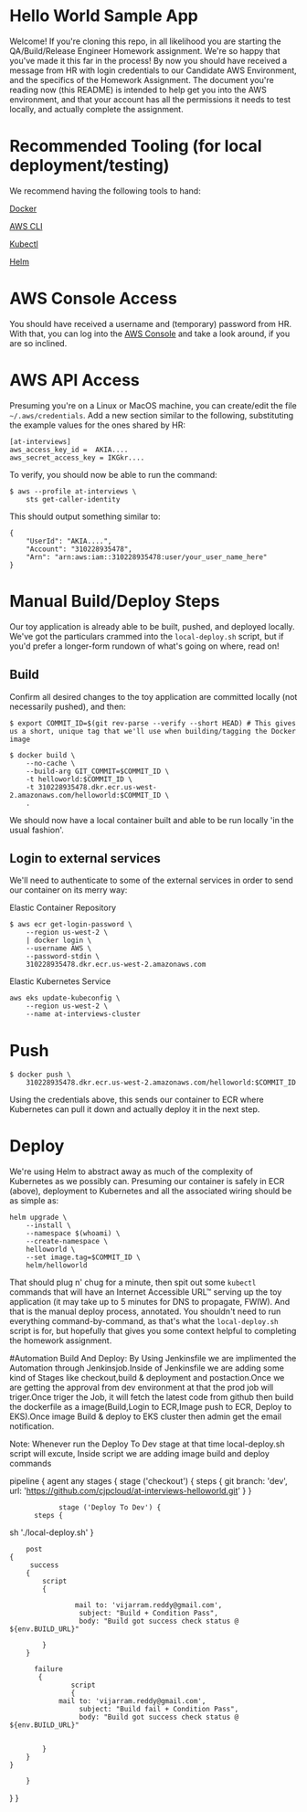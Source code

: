 # Hello World Sample App
Welcome!  If you're cloning this repo, in all likelihood you are starting the QA/Build/Release Engineer Homework assignment.  We're so happy that you've made it this far in the process!  By now you should have received a message from HR with login credentials to our Candidate AWS Environment, and the specifics of the Homework Assignment.  The document you're reading now (this README) is intended to help get you into the AWS environment, and that your account has all the permissions it needs to test locally, and actually complete the assignment.  

# Recommended Tooling (for local deployment/testing)
We recommend having the following tools to hand: 

[Docker](https://www.docker.com/products/docker-desktop)

[AWS CLI](https://docs.aws.amazon.com/cli/latest/userguide/getting-started-install.html)

[Kubectl](https://kubernetes.io/docs/tasks/tools/install-kubectl-macos/#install-with-homebrew-on-macos)

[Helm](https://helm.sh)

# AWS Console Access
You should have received a username and (temporary) password from HR.  With that, you can log into the [AWS Console](at-interviews.signin.aws.amazon.com/) and take a look around, if you are so inclined.  

# AWS API Access
Presuming you're on a Linux or MacOS machine, you can create/edit the file `~/.aws/credentials`.  Add a new section similar to the following, substituting the example values for the ones shared by HR: 
```
[at-interviews]
aws_access_key_id =  AKIA....
aws_secret_access_key = IKGkr....
```

To verify, you should now be able to run the command:
```
$ aws --profile at-interviews \
    sts get-caller-identity
```
This should output something similar to: 
```
{
    "UserId": "AKIA....",
    "Account": "310228935478",
    "Arn": "arn:aws:iam::310228935478:user/your_user_name_here"
}
```

# Manual Build/Deploy Steps
Our toy application is already able to be built, pushed, and deployed locally. We've got the particulars crammed into the `local-deploy.sh` script, but if you'd prefer a longer-form rundown of what's going on where, read on! 

## Build

Confirm all desired changes to the toy application are committed locally (not necessarily pushed), and then:
```
$ export COMMIT_ID=$(git rev-parse --verify --short HEAD) # This gives us a short, unique tag that we'll use when building/tagging the Docker image

```
```
$ docker build \
    --no-cache \
    --build-arg GIT_COMMIT=$COMMIT_ID \
    -t helloworld:$COMMIT_ID \
    -t 310228935478.dkr.ecr.us-west-2.amazonaws.com/helloworld:$COMMIT_ID \
    .
```

We should now have a local container built and able to be run locally 'in the usual fashion'.

## Login to external services
We'll need to authenticate to some of the external services in order to send our container on its merry way: 

Elastic Container Repository
```
$ aws ecr get-login-password \
    --region us-west-2 \
    | docker login \
    --username AWS \
    --password-stdin \
    310228935478.dkr.ecr.us-west-2.amazonaws.com
```

Elastic Kubernetes Service
```
aws eks update-kubeconfig \
    --region us-west-2 \
    --name at-interviews-cluster
```

# Push
```
$ docker push \
    310228935478.dkr.ecr.us-west-2.amazonaws.com/helloworld:$COMMIT_ID
```
Using the credentials above, this sends our container to ECR where Kubernetes can pull it down and actually deploy it in the next step.  

# Deploy
We're using Helm to abstract away as much of the complexity of Kubernetes as we possibly can.  Presuming our container is safely in ECR (above), deployment to Kubernetes and all the associated wiring should be as simple as: 
```
helm upgrade \
    --install \
    --namespace $(whoami) \
    --create-namespace \
    helloworld \
    --set image.tag=$COMMIT_ID \
    helm/helloworld
```
That should plug n' chug for a minute, then spit out some `kubectl` commands that will have an Internet Accessible URL™ serving up the toy application (it may take up to 5 minutes for DNS to propagate, FWIW).  And that is the manual deploy process, annotated.  You shouldn't need to run everything command-by-command, as that's what the `local-deploy.sh` script is for, but hopefully that gives you some context helpful to completing the homework assignment.  


#Automation Build And Deploy:
         By Using Jenkinsfile we are implimented the Automation through  Jenkinsjob.Inside of Jenkinsfile we are adding some kind of Stages like checkout,build & deployment and postaction.Once we are getting the approval from dev environment at that the prod job will triger.Once triger the Job, it will fetch the latest code from github then build the dockerfile as a image(Build,Login to ECR,Image push to ECR, Deploy to EKS).Once image Build & deploy to EKS cluster then admin get the email notification.
         
 Note: Whenever run the Deploy To Dev stage at that time local-deploy.sh script will excute, Inside script we are adding image  build and deploy commands

pipeline {
    agent any
    stages {
        stage ('checkout') {
             steps {
                 git branch: 'dev', url: 'https://github.com/cjpcloud/at-interviews-helloworld.git'
             }
        }

                stage ('Deploy To Dev') {
          steps {
sh './local-deploy.sh'        }

        post
    {
         success
        {
            script
            {

                    mail to: 'vijarram.reddy@gmail.com',
                     subject: "Build + Condition Pass",
                     body: "Build got success check status @ ${env.BUILD_URL}"

            }
        }

          failure
           {
                   script
                   {
                mail to: 'vijarram.reddy@gmail.com',
                     subject: "Build fail + Condition Pass",
                     body: "Build got success check status @ ${env.BUILD_URL}"


            }
        }
    }

        }


}
}




